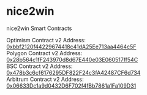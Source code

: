 # nice2win
nice2win Smart Contracts

Optimism Contract v2 Address: [0xbbf2120f44229674418c41dA25Ee713aa4464c5F](https://optimistic.etherscan.io/address/0xbbf2120f44229674418c41dA25Ee713aa4464c5F)  
Polygon Contract v2 Address: [0x28b564c1fF243970d8d67E440e03E060517ff54C](https://polygonscan.com/address/0x28b564c1fF243970d8d67E440e03E060517ff54C)  
BSC Contract v2 Address: [0x478b3c6cf6176295DF822F24c3fA42487CF6d734](https://www.bscscan.com/address/0x478b3c6cf6176295DF822F24c3fA42487CF6d734)  
Arbitrum Contract v2 Address: [0x06633Dc1a9d0432D6F702f4fBb7861a1Fa109D31](https://arbiscan.io/address/0x06633Dc1a9d0432D6F702f4fBb7861a1Fa109D31)  
